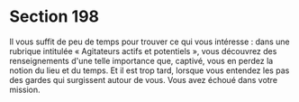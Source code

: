 # Section 198

Il vous suffit de peu de temps pour trouver ce qui vous intéresse : 
dans une rubrique intitulée « Agitateurs actifs et potentiels », 
vous découvrez des renseignements d'une telle importance que, 
captivé, vous en perdez la notion du lieu et du temps. Et il est 
trop tard, lorsque vous entendez les pas des gardes qui surgissent 
autour de vous. Vous avez échoué dans votre mission.